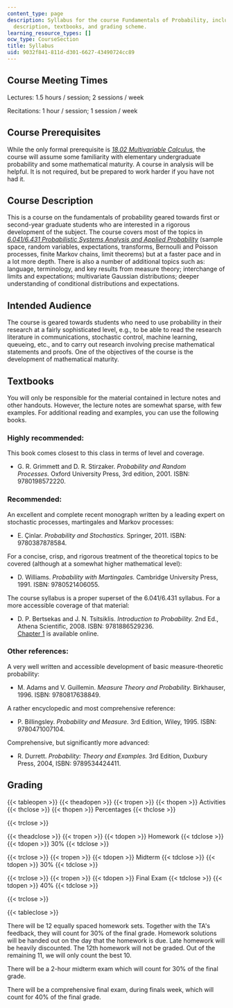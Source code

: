 ```yaml
---
content_type: page
description: Syllabus for the course Fundamentals of Probability, including course
  description, textbooks, and grading scheme.
learning_resource_types: []
ocw_type: CourseSection
title: Syllabus
uid: 9032f841-811d-d301-6627-43490724cc89
---
```


Course Meeting Times
--------------------

Lectures: 1.5 hours / session; 2 sessions / week

Recitations: 1 hour / session; 1 session / week

Course Prerequisites
--------------------

While the only formal prerequisite is [_18.02 Multivariable Calculus_](/courses/18-02sc-multivariable-calculus-fall-2010), the course will assume some familiarity with elementary undergraduate probability and some mathematical maturity. A course in analysis will be helpful. It is not required, but be prepared to work harder if you have not had it.

Course Description
------------------

This is a course on the fundamentals of probability geared towards first or second-year graduate students who are interested in a rigorous development of the subject. The course covers most of the topics in _[6.041/6.431 Probabilistic Systems Analysis and Applied Probability](/courses/6-041sc-probabilistic-systems-analysis-and-applied-probability-fall-2013)_ (sample space, random variables, expectations, transforms, Bernoulli and Poisson processes, finite Markov chains, limit theorems) but at a faster pace and in a lot more depth. There is also a number of additional topics such as: language, terminology, and key results from measure theory; interchange of limits and expectations; multivariate Gaussian distributions; deeper understanding of conditional distributions and expectations.

Intended Audience
-----------------

The course is geared towards students who need to use probability in their research at a fairly sophisticated level, e.g., to be able to read the research literature in communications, stochastic control, machine learning, queueing, etc., and to carry out research involving precise mathematical statements and proofs. One of the objectives of the course is the development of mathematical maturity.

Textbooks
---------

You will only be responsible for the material contained in lecture notes and other handouts. However, the lecture notes are somewhat sparse, with few examples. For additional reading and examples, you can use the following books.

### Highly recommended:

This book comes closest to this class in terms of level and coverage.

*   G. R. Grimmett and D. R. Stirzaker. _Probability and Random Processes._ Oxford University Press, 3rd edition, 2001. ISBN: 9780198572220.

### Recommended:

An excellent and complete recent monograph written by a leading expert on stochastic processes, martingales and Markov processes:

*   E. Çinlar. _Probability and Stochastics._ Springer, 2011. ISBN: 9780387878584.

For a concise, crisp, and rigorous treatment of the theoretical topics to be covered (although at a somewhat higher mathematical level):

*   D. Williams. _Probability with Martingales._ Cambridge University Press, 1991. ISBN: 9780521406055.

The course syllabus is a proper superset of the 6.041/6.431 syllabus. For a more accessible coverage of that material:

*   D. P. Bertsekas and J. N. Tsitsiklis. _Introduction to Probability._ 2nd Ed., Athena Scientific, 2008. ISBN: 9781886529236.  
    [Chapter 1](http://athenasc.com/probbook.html) is available online.

### Other references:

A very well written and accessible development of basic measure-theoretic probability:

*   M. Adams and V. Guillemin. _Measure Theory and Probability._ Birkhauser, 1996. ISBN: 9780817638849.

A rather encyclopedic and most comprehensive reference:

*   P. Billingsley. _Probability and Measure._ 3rd Edition, Wiley, 1995. ISBN: 9780471007104.

Comprehensive, but significantly more advanced:

*   R. Durrett. _Probability: Theory and Examples._ 3rd Edition, Duxbury Press, 2004, ISBN: 9789534424411.

Grading
-------

{{< tableopen >}}
{{< theadopen >}}
{{< tropen >}}
{{< thopen >}}
Activities
{{< thclose >}}
{{< thopen >}}
Percentages
{{< thclose >}}

{{< trclose >}}

{{< theadclose >}}
{{< tropen >}}
{{< tdopen >}}
Homework
{{< tdclose >}}
{{< tdopen >}}
30%
{{< tdclose >}}

{{< trclose >}}
{{< tropen >}}
{{< tdopen >}}
Midterm
{{< tdclose >}}
{{< tdopen >}}
30%
{{< tdclose >}}

{{< trclose >}}
{{< tropen >}}
{{< tdopen >}}
Final Exam
{{< tdclose >}}
{{< tdopen >}}
40%
{{< tdclose >}}

{{< trclose >}}

{{< tableclose >}}

There will be 12 equally spaced homework sets. Together with the TA's feedback, they will count for 30% of the final grade. Homework solutions will be handed out on the day that the homework is due. Late homework will be heavily discounted. The 12th homework will not be graded. Out of the remaining 11, we will only count the best 10.

There will be a 2-hour midterm exam which will count for 30% of the final grade.

There will be a comprehensive final exam, during finals week, which will count for 40% of the final grade.